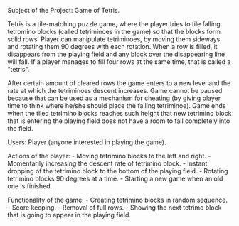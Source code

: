 Subject of the Project: Game of Tetris.

Tetris is a tile-matching puzzle game, where the player tries to tile falling tetromino blocks (called tetriminoes in the game)
so that the blocks form solid rows. Player can manipulate tetriminoes, by moving them sideways and rotating them 90 degrees
with each rotation. When a row is filled, it disappears from the playing field and any block over the disappearing line
will fall. If a player manages to fill four rows at the same time, that is called a "tetris".

After certain amount of cleared rows the game enters to a new level and the rate at which the tetriminoes descent increases.
Game cannot be paused because that can be used as a mechanism for cheating (by giving player time to think where he/she
should place the falling tetriminoe).
Game ends when the tiled tetrimino blocks reaches such height that new tetrimino block that is entering the playing field
does not have a room to fall completely into the field.

Users: Player (anyone interested in playing the game).

Actions of the player:
	- Moving tetrimino blocks to the left and right.
	- Momentarily increasing the descent rate of tetrimino block.
	- Instant dropping of the tetrimino block to the bottom of the playing field.
	- Rotating tetrimino blocks 90 degrees at a time.
	- Starting a new game when an old one is finished.

Functionality of the game:
	- Creating tetrimino blocks in random sequence.
	- Score keeping.
	- Removal of full rows.
	- Showing the next tetrimo block that is going to appear in the playing field.
